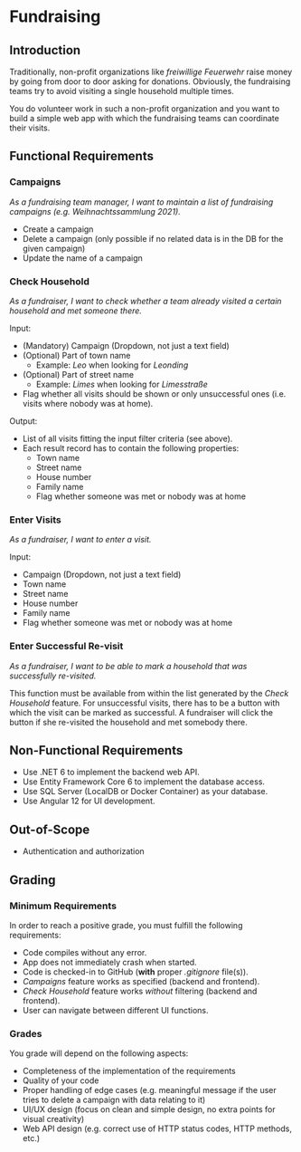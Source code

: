 # Fundraising

## Introduction

Traditionally, non-profit organizations like *freiwillige Feuerwehr* raise money by going from door to door asking for donations. Obviously, the fundraising teams try to avoid visiting a single household multiple times.

You do volunteer work in such a non-profit organization and you want to build a simple web app with which the fundraising teams can coordinate their visits.

## Functional Requirements

### Campaigns

*As a fundraising team manager, I want to maintain a list of fundraising campaigns (e.g. _Weihnachtssammlung 2021_).*

* Create a campaign
* Delete a campaign (only possible if no related data is in the DB for the given campaign)
* Update the name of a campaign

### Check Household

*As a fundraiser, I want to check whether a team already visited a certain household and met someone there.*

Input:

* (Mandatory) Campaign (Dropdown, not just a text field)
* (Optional) Part of town name
  * Example: *Leo* when looking for *Leonding*
* (Optional) Part of street name
  * Example: *Limes* when looking for *Limesstraße*
* Flag whether all visits should be shown or only unsuccessful ones (i.e. visits where nobody was at home).

Output:

* List of all visits fitting the input filter criteria (see above).
* Each result record has to contain the following properties:
  * Town name
  * Street name
  * House number
  * Family name
  * Flag whether someone was met or nobody was at home

### Enter Visits

*As a fundraiser, I want to enter a visit.*

Input:

* Campaign (Dropdown, not just a text field)
* Town name
* Street name
* House number
* Family name
* Flag whether someone was met or nobody was at home

### Enter Successful Re-visit

*As a fundraiser, I want to be able to mark a household that was successfully re-visited.*

This function must be available from within the list generated by the *Check Household* feature. For unsuccessful visits, there has to be a button with which the visit can be marked as successful. A fundraiser will click the button if she re-visited the household and met somebody there.

## Non-Functional Requirements

* Use .NET 6 to implement the backend web API.
* Use Entity Framework Core 6 to implement the database access.
* Use SQL Server (LocalDB or Docker Container) as your database.
* Use Angular 12 for UI development.

## Out-of-Scope

* Authentication and authorization

## Grading

### Minimum Requirements

In order to reach a positive grade, you must fulfill the following requirements:

* Code compiles without any error.
* App does not immediately crash when started.
* Code is checked-in to GitHub (**with** proper *.gitignore* file(s)).
* *Campaigns* feature works as specified (backend and frontend).
* *Check Household* feature works *without* filtering (backend and frontend).
* User can navigate between different UI functions.

### Grades

You grade will depend on the following aspects:

* Completeness of the implementation of the requirements
* Quality of your code
* Proper handling of edge cases (e.g. meaningful message if the user tries to delete a campaign with data relating to it)
* UI/UX design (focus on clean and simple design, no extra points for visual creativity)
* Web API design (e.g. correct use of HTTP status codes, HTTP methods, etc.)
